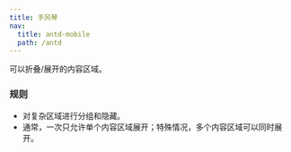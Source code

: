 ```yaml
---
title: 手风琴
nav:
  title: antd-mobile
  path: /antd
---
```


可以折叠/展开的内容区域。

### 规则
- 对复杂区域进行分组和隐藏。
- 通常，一次只允许单个内容区域展开；特殊情况，多个内容区域可以同时展开。


<code src="./demo/accordion.tsx" />

<code src="./demo/basic.tsx" />

<API/>

